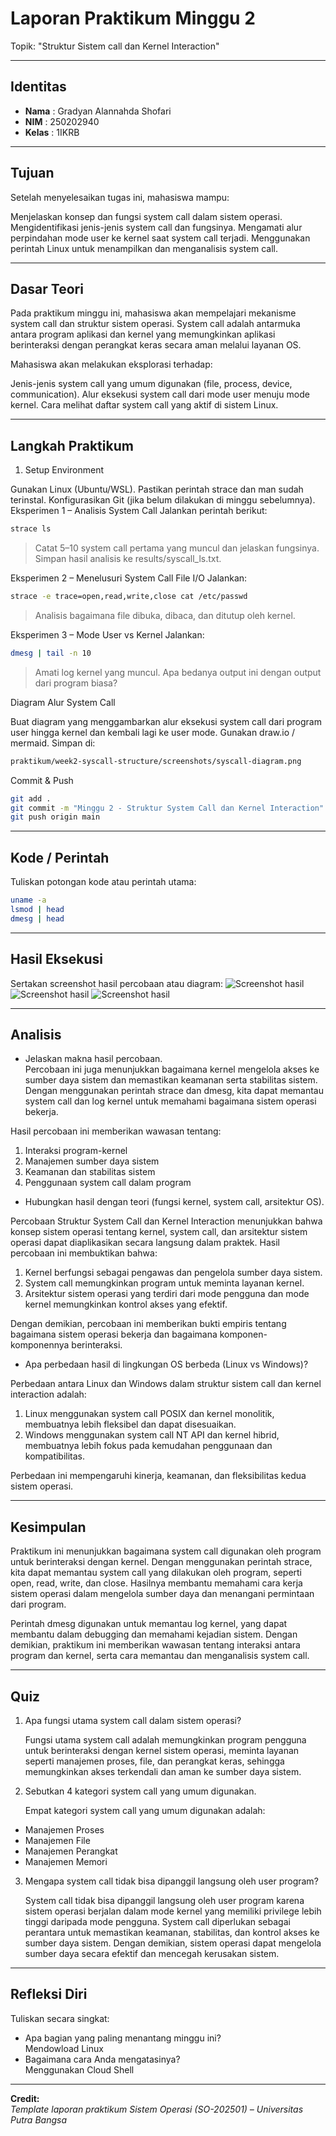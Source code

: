 
# Laporan Praktikum Minggu 2
Topik: "Struktur Sistem call dan Kernel Interaction"

---

## Identitas
- **Nama**  : Gradyan Alannahda Shofari
- **NIM**   : 250202940
- **Kelas** : 1IKRB

---

## Tujuan
Setelah menyelesaikan tugas ini, mahasiswa mampu:

Menjelaskan konsep dan fungsi system call dalam sistem operasi.
Mengidentifikasi jenis-jenis system call dan fungsinya.
Mengamati alur perpindahan mode user ke kernel saat system call terjadi.
Menggunakan perintah Linux untuk menampilkan dan menganalisis system call.

---

## Dasar Teori
Pada praktikum minggu ini, mahasiswa akan mempelajari mekanisme system call dan struktur sistem operasi.
System call adalah antarmuka antara program aplikasi dan kernel yang memungkinkan aplikasi berinteraksi dengan perangkat keras secara aman melalui layanan OS.

Mahasiswa akan melakukan eksplorasi terhadap:

Jenis-jenis system call yang umum digunakan (file, process, device, communication).
Alur eksekusi system call dari mode user menuju mode kernel.
Cara melihat daftar system call yang aktif di sistem Linux.

---

## Langkah Praktikum
1. Setup Environment

Gunakan Linux (Ubuntu/WSL).
Pastikan perintah strace dan man sudah terinstal.
Konfigurasikan Git (jika belum dilakukan di minggu sebelumnya).
Eksperimen 1 – Analisis System Call Jalankan perintah berikut:
```bash
strace ls
```
>Catat 5–10 system call pertama yang muncul dan jelaskan fungsinya.
Simpan hasil analisis ke results/syscall_ls.txt.

Eksperimen 2 – Menelusuri System Call File I/O Jalankan:
```bash
strace -e trace=open,read,write,close cat /etc/passwd
```
>Analisis bagaimana file dibuka, dibaca, dan ditutup oleh kernel.


Eksperimen 3 – Mode User vs Kernel Jalankan:
```bash
dmesg | tail -n 10
```
>Amati log kernel yang muncul. Apa bedanya output ini dengan output dari program biasa?


Diagram Alur System Call

Buat diagram yang menggambarkan alur eksekusi system call dari program user hingga kernel dan kembali lagi ke user mode.
Gunakan draw.io / mermaid.
Simpan di:
```bash
praktikum/week2-syscall-structure/screenshots/syscall-diagram.png
```
Commit & Push
```bash
git add .
git commit -m "Minggu 2 - Struktur System Call dan Kernel Interaction"
git push origin main
```
---

## Kode / Perintah
Tuliskan potongan kode atau perintah utama:
```bash
uname -a
lsmod | head
dmesg | head
```

---

## Hasil Eksekusi
Sertakan screenshot hasil percobaan atau diagram:
![Screenshot hasil](./screenshots/syscall_Is.png)
![Screenshot hasil](./screenshots/syscall_ls%20(1).png)
![Screenshot hasil](./screenshots/syscall_Is%20(2).png)

---

## Analisis
- Jelaskan makna hasil percobaan.  
Percobaan ini juga menunjukkan bagaimana kernel mengelola akses ke sumber daya sistem dan memastikan keamanan serta stabilitas sistem. Dengan menggunakan perintah strace dan dmesg, kita dapat memantau system call dan log kernel untuk memahami bagaimana sistem operasi bekerja.

Hasil percobaan ini memberikan wawasan tentang:

1. Interaksi program-kernel
2. Manajemen sumber daya sistem
3. Keamanan dan stabilitas sistem
4. Penggunaan system call dalam program
- Hubungkan hasil dengan teori (fungsi kernel, system call, arsitektur OS).  

Percobaan Struktur System Call dan Kernel Interaction menunjukkan bahwa konsep sistem operasi tentang kernel, system call, dan arsitektur sistem operasi dapat diaplikasikan secara langsung dalam praktek. Hasil percobaan ini membuktikan bahwa:

1. Kernel berfungsi sebagai pengawas dan pengelola sumber daya sistem.
2. System call memungkinkan program untuk meminta layanan kernel.
3. Arsitektur sistem operasi yang terdiri dari mode pengguna dan mode kernel memungkinkan kontrol akses yang efektif.

Dengan demikian, percobaan ini memberikan bukti empiris tentang bagaimana sistem operasi bekerja dan bagaimana komponen-komponennya berinteraksi.

- Apa perbedaan hasil di lingkungan OS berbeda (Linux vs Windows)?  

Perbedaan antara Linux dan Windows dalam struktur sistem call dan kernel interaction adalah:

1. Linux menggunakan system call POSIX dan kernel monolitik, membuatnya lebih fleksibel dan dapat disesuaikan.
2. Windows menggunakan system call NT API dan kernel hibrid, membuatnya lebih fokus pada kemudahan penggunaan dan kompatibilitas.

Perbedaan ini mempengaruhi kinerja, keamanan, dan fleksibilitas kedua sistem operasi.

---

## Kesimpulan
Praktikum ini menunjukkan bagaimana system call digunakan oleh program untuk berinteraksi dengan kernel. Dengan menggunakan perintah strace, kita dapat memantau system call yang dilakukan oleh program, seperti open, read, write, dan close. Hasilnya membantu memahami cara kerja sistem operasi dalam mengelola sumber daya dan menangani permintaan dari program.

Perintah dmesg digunakan untuk memantau log kernel, yang dapat membantu dalam debugging dan memahami kejadian sistem. Dengan demikian, praktikum ini memberikan wawasan tentang interaksi antara program dan kernel, serta cara memantau dan menganalisis system call.

---

## Quiz
1. Apa fungsi utama system call dalam sistem operasi?

   Fungsi utama system call adalah memungkinkan program pengguna untuk berinteraksi dengan kernel sistem operasi, meminta layanan seperti manajemen proses, file, dan perangkat keras, sehingga memungkinkan akses terkendali dan aman ke sumber daya sistem.

2. Sebutkan 4 kategori system call yang umum digunakan.

   Empat kategori system call yang umum digunakan adalah:
- Manajemen Proses
- Manajemen File
- Manajemen Perangkat
- Manajemen Memori 


3. Mengapa system call tidak bisa dipanggil langsung oleh user program?

   System call tidak bisa dipanggil langsung oleh user program karena sistem operasi berjalan dalam mode kernel yang memiliki privilege lebih tinggi daripada mode pengguna. System call diperlukan sebagai perantara untuk memastikan keamanan, stabilitas, dan kontrol akses ke sumber daya sistem. Dengan demikian, sistem operasi dapat mengelola sumber daya secara efektif dan mencegah kerusakan sistem.

---

## Refleksi Diri
Tuliskan secara singkat:
- Apa bagian yang paling menantang minggu ini?  
Mendowload Linux 
- Bagaimana cara Anda mengatasinya?  
Menggunakan Cloud Shell
---

**Credit:**  
_Template laporan praktikum Sistem Operasi (SO-202501) – Universitas Putra Bangsa_
